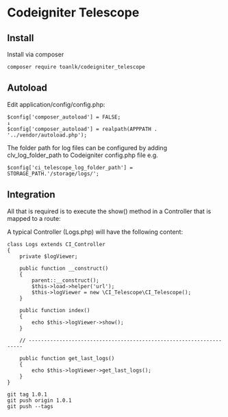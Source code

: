 # Codeigniter Telescope

Install
-----------------
Install via composer
```
composer require toanlk/codeigniter_telescope
```

Autoload
-----------------
Edit application/config/config.php:
```
$config['composer_autoload'] = FALSE;
↓
$config['composer_autoload'] = realpath(APPPATH . '../vendor/autoload.php');
```

The folder path for log files can be configured by adding clv_log_folder_path to Codeigniter config.php file e.g.
```
$config['ci_telescope_log_folder_path'] = STORAGE_PATH.'/storage/logs/';
```

Integration
-----------------
All that is required is to execute the show() method in a Controller that is mapped to a route:

A typical Controller (Logs.php) will have the following content:
```
class Logs extends CI_Controller
{
    private $logViewer;

    public function __construct()
	{
        parent::__construct(); 
        $this->load->helper('url');
        $this->logViewer = new \CI_Telescope\CI_Telescope();
    }

	public function index()
	{
        echo $this->logViewer->show();
    }

    // --------------------------------------------------------------------

    public function get_last_logs()
    {
        echo $this->logViewer->get_last_logs();
    }
}
```

```
git tag 1.0.1
git push origin 1.0.1
git push --tags
```